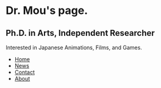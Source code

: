 <!DOCTYPE html>
<html>
<head>
  <title>Dr. Mou's Page.</title>
  <link rel="icon" type="image/x-icon" href="/assets/drm.ico">
  <link rel="stylesheet" href="/assets/styles.css">
  <link href="https://fonts.googleapis.com/css2?family=Cormorant+Garamond:wght@300&display=swap" rel="stylesheet">
</head>
<body>

# Dr. Mou's page.

## Ph.D. in Arts, Independent Researcher

Interested in Japanese Animations, Films, and Games.

<ul>
  <li><a href="index.html">Home</a></li>
  <li><a href="news.asp">News</a></li>
  <li><a href="contact.asp">Contact</a></li>
  <li><a href="about.asp">About</a></li>
</ul>

</body>
</html>



